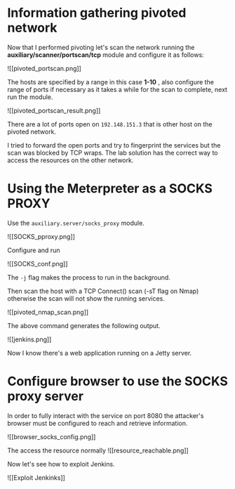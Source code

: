 # Information gathering pivoted network

Now that I performed pivoting let's scan the network running the **auxiliary/scanner/portscan/tcp** module and configure it as follows:

![[pivoted_portscan.png]]

The hosts are specified by a range in this case **1-10** , also configure the range of ports if necessary as it takes a while for the scan to complete, next run the module.

![[pivoted_portscan_result.png]]

There are a lot of ports open on `192.148.151.3` that is other host on the pivoted network.

I tried to forward the open ports and try to fingerprint the services but the scan was blocked by TCP wraps. The lab solution has the correct way to access the resources on the other network.

# Using the Meterpreter as a SOCKS PROXY
Use the  `auxiliary.server/socks_proxy`  module.

![[SOCKS_pproxy.png]]

Configure and run

![[SOCKS_conf.png]]

The `-j` flag makes the process to run in the background.

Then scan the host with a TCP Connect() scan (-sT flag on Nmap) otherwise the scan will not show the running services.

![[pivoted_nmap_scan.png]]

The above command generates the following output.

![[jenkins.png]]

Now I know there's a web application running on a Jetty server.

# Configure browser to use the SOCKS proxy server

In order to fully interact with the service on port 8080 the attacker's browser must be configured to reach and retrieve information.

![[browser_socks_config.png]]

The access the resource normally 
![[resource_reachable.png]]

Now let's see how to exploit Jenkins.

![[Exploit Jenkinks]]
